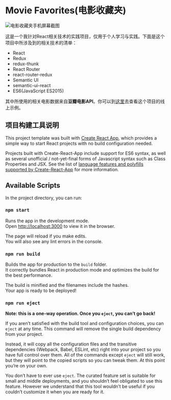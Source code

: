 # Movie Favorites(电影收藏夹)

![电影收藏夹手机屏幕截图](http://movie-favorites.flyerq.com/screenshot.jpg?2 "电影收藏夹手机屏幕截图")

这是一个我针对React相关技术的实践项目，仅用于个人学习与实践。下面是这个项目中所涉及到的相关技术的清单：

* React
* Redux
* redux-thunk
* React Router
* react-router-redux
* Semantic UI
* semantic-ui-react
* ES6(JavaScript ES2015)

其中所使用的相关电影数据来自**豆瓣电影API**。你可以到[这里](http://movie-favorites.flyerq.com "电影收藏夹")去查看这个项目的线上示例。

## 项目构建工具说明

This project template was built with [Create React App](https://github.com/facebookincubator/create-react-app), which provides a simple way to start React projects with no build configuration needed.

Projects built with Create-React-App include support for ES6 syntax, as well as several unofficial / not-yet-final forms of Javascript syntax such as Class Properties and JSX.  See the list of [language features and polyfills supported by Create-React-App](https://github.com/facebookincubator/create-react-app/blob/master/packages/react-scripts/template/README.md#supported-language-features-and-polyfills) for more information.

## Available Scripts

In the project directory, you can run:

### `npm start`

Runs the app in the development mode.<br>
Open [http://localhost:3000](http://localhost:3000) to view it in the browser.

The page will reload if you make edits.<br>
You will also see any lint errors in the console.

### `npm run build`

Builds the app for production to the `build` folder.<br>
It correctly bundles React in production mode and optimizes the build for the best performance.

The build is minified and the filenames include the hashes.<br>
Your app is ready to be deployed!

### `npm run eject`

**Note: this is a one-way operation. Once you `eject`, you can’t go back!**

If you aren’t satisfied with the build tool and configuration choices, you can `eject` at any time. This command will remove the single build dependency from your project.

Instead, it will copy all the configuration files and the transitive dependencies (Webpack, Babel, ESLint, etc) right into your project so you have full control over them. All of the commands except `eject` will still work, but they will point to the copied scripts so you can tweak them. At this point you’re on your own.

You don’t have to ever use `eject`. The curated feature set is suitable for small and middle deployments, and you shouldn’t feel obligated to use this feature. However we understand that this tool wouldn’t be useful if you couldn’t customize it when you are ready for it.

